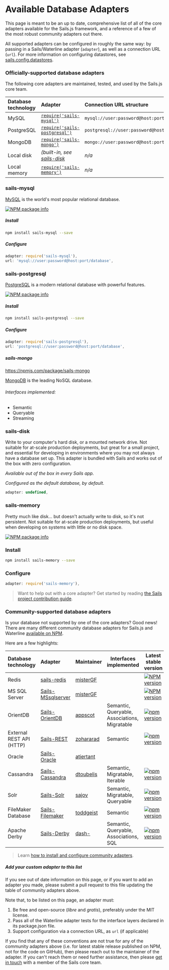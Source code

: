 # Available Database Adapters

This page is meant to be an up to date, comprehensive list of all of the core adapters available for the Sails.js framework, and a reference of a few of the most robust community adapters out there.  

All supported adapters can be configured in roughly the same way: by passing in a Sails/Waterline adapter (`adapter`), as well as a       connection URL (`url`).  For more information on configuring datastores, see [sails.config.datastores](http://sailsjs.com/documentation/reference/configuration/sails-config-datastores).


### Officially-supported database adapters

The following core adapters are maintained, tested, and used by the Sails.js core team.

|  Database technology    | Adapter                                                        | Connection URL structure                      | For production?     |
|:------------------------|:---------------------------------------------------------------|:----------------------------------------------|:--------------------|
|  MySQL                  | [`require('sails-mysql')`](http://npmjs.com/package/sails-mysql)            | `mysql://user:password@host:port/database`      | Yes
|  PostgreSQL             | [`require('sails-postgresql')`](http://npmjs.com/package/sails-postgresql)  | `postgresql://user:password@host:port/database` | Yes
|  MongoDB                | [`require('sails-mongo')`](http://npmjs.com/package/sails-mongo)            | `mongo://user:password@host:port/database`      | Yes
|  Local disk             | _(built-in, see [sails-disk](http://npmjs.com/package/sails-disk)_          | _n/a_                                         | **No!**
|  Local memory           | [`require('sails-memory')`](http://npmjs.com/package/sails-memory)          | _n/a_                                         | **No!**



### sails-mysql

[MySQL](http://en.wikipedia.org/wiki/MySQL) is the world's most popular relational database.

[![NPM package info](https://nodei.co/npm/sails-mysql.png?downloads=true)](http://npmjs.com/package/sails-mysql)

##### Install
```bash
npm install sails-mysql --save
```

##### Configure
```javascript
adapter: require('sails-mysql'),
url: 'mysql://user:password@host:port/database',
```

### sails-postgresql

[PostgreSQL](http://en.wikipedia.org/wiki/postgresql) is a modern relational database with powerful features.

[![NPM package info](https://nodei.co/npm/sails-postgresql.png?downloads=true)](http://npmjs.com/package/sails-postgresql)

##### Install
```bash
npm install sails-postgresql --save
```

##### Configure
```javascript
adapter: require('sails-postgresql'),
url: 'postgresql://user:password@host:port/database',
```

##### sails-mongo

https://npmjs.com/package/sails-mongo

[MongoDB](http://en.wikipedia.org/wiki/MongoDB) is the leading NoSQL database.

###### Interfaces implemented:
+ Semantic
+ Queryable
+ Streaming



### sails-disk

Write to your computer's hard disk, or a mounted network drive.  Not suitable for at-scale production deployments, but great for a small project, and essential for developing in environments where you may not always have a database set up.  This adapter is bundled with Sails and works out of the box with zero configuration.

_Available out of the box in every Sails app._

_Configured as the default database, by default._

```javascript
adapter: undefined,
```


### sails-memory

Pretty much like disk... but doesn't actually write to disk, so it's not persistent.  Not suitable for at-scale production deployments, but useful when developing on systems with little or no disk space.

[![NPM package info](https://nodei.co/npm/sails-memory.png?downloads=true)](http://npmjs.com/package/sails-memory)

### Install
```bash
npm install sails-memory --save
```

### Configure
```javascript
adapter: require('sails-memory'),
```


> Want to help out with a core adapter?  Get started by reading [the Sails project contribution guide](http://sailsjs.com/contributing).




### Community-supported database adapters

Is your database not supported by one of the core adapters?  Good news!  There are many different community database adapters for Sails.js and Waterline [available on NPM](https://www.npmjs.com/search?q=sails+adapter).

Here are a few highlights:

| Database technology      | Adapter                | Maintainer | Interfaces implemented | Latest stable version |
|:-------------------------|:-----------------------|------------|------------------------|-----------------------|
| Redis                    | [sails-redis](https://github.com/misterGF/sails-mssqlserver) | [misterGF](https://github.com/misterGF)|  | [![NPM version](https://img.shields.io/npm/v/sails-sqlserver.svg?style=flat-square)](https://npmjs.org/package/sails-sqlserver) |
| MS SQL Server            | [Sails-MSsqlserver](https://github.com/misterGF/sails-mssqlserver) | [misterGF](https://github.com/misterGF)|  | [![NPM version](https://img.shields.io/npm/v/sails-sqlserver.svg?style=flat-square)](https://npmjs.org/package/sails-sqlserver) |
| OrientDB                 | [Sails-OrientDB](https://github.com/appscot/sails-orientdb) | [appscot](https://github.com/appscot) | Semantic, Queryable, Associations, Migratable | [![npm version](https://badge.fury.io/js/sails-orientdb.svg)](http://badge.fury.io/js/sails-orientdb) |
| External REST API (HTTP) | [Sails-REST](https://github.com/zohararad/sails-rest) | [zohararad](https://github.com/zohararad) | Semantic | [![npm version](https://badge.fury.io/js/sails-rest.svg)](http://badge.fury.io/js/sails-rest) |
| Oracle                   | [Sails-Oracle](https://github.com/atiertant/sails-oracle) | [atiertant](https://github.com/atiertant) | | |
| Cassandra                | [Sails-Cassandra](https://github.com/dtoubelis/sails-cassandra) | [dtoubelis](https://github.com/dtoubelis) | Semantic, Migratable, Iterable | [![npm version](https://badge.fury.io/js/sails-cassandra.svg)](http://badge.fury.io/js/sails-cassandra) |
| Solr                     | [Sails-Solr](https://github.com/sajov/sails-solr) | [sajov](https://github.com/sajov) | Semantic, Migratable, Queryable | [![npm version](https://badge.fury.io/js/sails-solr.svg)](http://badge.fury.io/js/sails-solr) |
| FileMaker Database       | [Sails-Filemaker](https://github.com/geistinteractive/sails-filemaker) | [toddgeist](https://github.com/toddgeist) | Semantic | [![npm version](https://badge.fury.io/js/sails-filemaker.svg)](http://badge.fury.io/js/sails-filemaker) |
| Apache Derby             | [Sails-Derby](https://github.com/dash-/node-sails-derby) | [dash-](https://github.com/dash-) | Semantic, Queryable, Associations, SQL | [![npm version](https://badge.fury.io/js/sails-derby.svg)](http://badge.fury.io/js/sails-derby) |

> Learn [how to install and configure community adapters](http://sailsjs.com/docs/concepts/extending-sails/adapters).


##### Add your custom adapter to this list

If you see out of date information on this page, or if you want to add an adapter you made, please submit a pull request to this file updating the table of community adapters above.

Note that, to be listed on this page, an adapter must:

1. Be free and open-source (_libre_ and _gratis_), preferably under the MIT license.
2. Pass all of the Waterline adapter tests for the interface layers declared in its package.json file.
3. Support configuration via a connection URL, as `url` (if applicable)


If you find that any of these conventions are not true for any of the community adapters above (i.e. for latest stable release published on NPM, not for the code on GitHub), then please reach out to the maintainer of the adapter.  If you can't reach them or need further assistance, then please [get in touch](http://sailsjs.com/contact) with a member of the Sails core team.



<docmeta name="displayName" value="Available Adapters">
